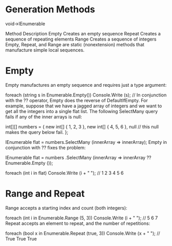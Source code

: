 # Generation Methods
void→IEnumerable<TResult>

Method	Description
Empty	Creates an empty sequence
Repeat	Creates a sequence of repeating elements
Range	Creates a sequence of integers
Empty, Repeat, and Range are static (nonextension) methods that manufacture simple local sequences.

# Empty
Empty manufactures an empty sequence and requires just a type argument:

foreach (string s in Enumerable.Empty<string>())
  Console.Write (s);                              // <nothing>
In conjunction with the ?? operator, Empty does the reverse of DefaultIfEmpty. For example, suppose that we have a jagged array of integers and we want to get all the integers into a single flat list. The following SelectMany query fails if any of the inner arrays is null:

int[][] numbers =
{
  new int[] { 1, 2, 3 },
  new int[] { 4, 5, 6 },
  null                     // this null makes the query below fail.
};

IEnumerable<int> flat = numbers.SelectMany (innerArray => innerArray);
Empty in conjunction with ?? fixes the problem:

IEnumerable<int> flat = numbers
  .SelectMany (innerArray => innerArray ?? Enumerable.Empty <int>());

foreach (int i in flat)
  Console.Write (i + " ");     // 1 2 3 4 5 6

  # Range and Repeat
Range accepts a starting index and count (both integers):

foreach (int i in Enumerable.Range (5, 3))
  Console.Write (i + " ");                    // 5 6 7
Repeat accepts an element to repeat, and the number of repetitions:

foreach (bool x in Enumerable.Repeat (true, 3))
  Console.Write (x + " ");                    // True True True